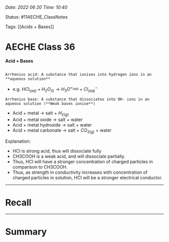 *Date: 2022 06 20 Time: 10:40*


Status: #11AECHE_ClassNotes 

Tags: [[Acids + Bases]]


# AECHE Class 36

**Acid + Bases**
```ad-info

Arrhenius acid: A substance that ionises into hydrogen ions in an **aqueous solution**
```
- e.g. $HCl_{(aq)}+H_2O_{(l)} \rightarrow H_3O^{+_{(aq)}}+ Cl^-_{(aq)}$
```ad-info
Arrhenius base: A substance that dissociates into OH- ions in an aqueous solution (**Weak bases ionise**)

```


- Acid + metal -> salt + $H_{2(g)}$
- Acid + metal oxide -> salt + water
- Acid + metal hydroxide -> salt + water
- Acid + metal carbonate -> salt + $CO_{2(g)}$ + water

Explanation:
- HCl is strong acid, thus will dissociate fully
- CH3COOH is a weak acid, and will dissociate partially.
- Thus, HCl will have a stronger concentration of charged particles in comparison to CH3COOH.
- Thus, as strength in conductivity increases with concentration of charged particles in solution, HCl will be a stronger electrical conductor.

---
# Recall







---
# Summary


